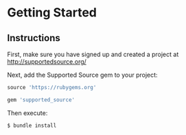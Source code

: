 # Getting Started

## Instructions

First, make sure you have signed up and created a project at http://supportedsource.org/

Next, add the Supported Source gem to your project:

```ruby
source 'https://rubygems.org'

gem 'supported_source'
```

Then execute:

    $ bundle install
